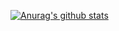 [![Anurag's github stats](https://github-readme-stats.vercel.app/api?username=daisuke0131)](https://github.com/anuraghazra/github-readme-stats)
